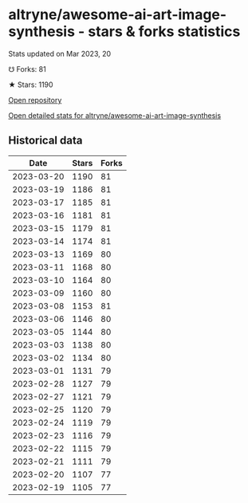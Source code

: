 # altryne/awesome-ai-art-image-synthesis - stars & forks statistics

Stats updated on Mar 2023, 20

☋ Forks: 81

★ Stars: 1190

[Open repository](https://github.com/altryne/awesome-ai-art-image-synthesis)

[Open detailed stats for altryne/awesome-ai-art-image-synthesis](https://reviewgithub.com/rep/altryne/awesome-ai-art-image-synthesis)

## Historical data
| Date | Stars | Forks |
|------|-------|-------|
| 2023-03-20 | 1190 | 81 | 
| 2023-03-19 | 1186 | 81 | 
| 2023-03-17 | 1185 | 81 | 
| 2023-03-16 | 1181 | 81 | 
| 2023-03-15 | 1179 | 81 | 
| 2023-03-14 | 1174 | 81 | 
| 2023-03-13 | 1169 | 80 | 
| 2023-03-11 | 1168 | 80 | 
| 2023-03-10 | 1164 | 80 | 
| 2023-03-09 | 1160 | 80 | 
| 2023-03-08 | 1153 | 81 | 
| 2023-03-06 | 1146 | 80 | 
| 2023-03-05 | 1144 | 80 | 
| 2023-03-03 | 1138 | 80 | 
| 2023-03-02 | 1134 | 80 | 
| 2023-03-01 | 1131 | 79 | 
| 2023-02-28 | 1127 | 79 | 
| 2023-02-27 | 1121 | 79 | 
| 2023-02-25 | 1120 | 79 | 
| 2023-02-24 | 1119 | 79 | 
| 2023-02-23 | 1116 | 79 | 
| 2023-02-22 | 1115 | 79 | 
| 2023-02-21 | 1111 | 79 | 
| 2023-02-20 | 1107 | 77 | 
| 2023-02-19 | 1105 | 77 | 

